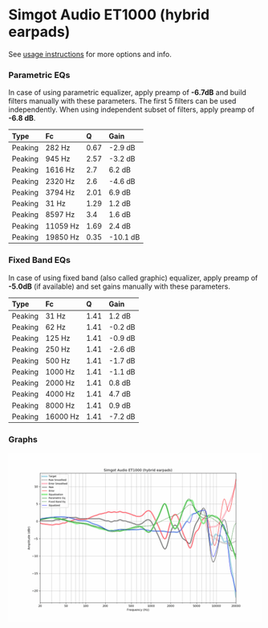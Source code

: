 # Simgot Audio ET1000 (hybrid earpads)
See [usage instructions](https://github.com/jaakkopasanen/AutoEq#usage) for more options and info.

### Parametric EQs
In case of using parametric equalizer, apply preamp of **-6.7dB** and build filters manually
with these parameters. The first 5 filters can be used independently.
When using independent subset of filters, apply preamp of **-6.8 dB**.

| Type    | Fc       |    Q | Gain     |
|:--------|:---------|:-----|:---------|
| Peaking | 282 Hz   | 0.67 | -2.9 dB  |
| Peaking | 945 Hz   | 2.57 | -3.2 dB  |
| Peaking | 1616 Hz  | 2.7  | 6.2 dB   |
| Peaking | 2320 Hz  | 2.6  | -4.6 dB  |
| Peaking | 3794 Hz  | 2.01 | 6.9 dB   |
| Peaking | 31 Hz    | 1.29 | 1.2 dB   |
| Peaking | 8597 Hz  | 3.4  | 1.6 dB   |
| Peaking | 11059 Hz | 1.69 | 2.4 dB   |
| Peaking | 19850 Hz | 0.35 | -10.1 dB |

### Fixed Band EQs
In case of using fixed band (also called graphic) equalizer, apply preamp of **-5.0dB**
(if available) and set gains manually with these parameters.

| Type    | Fc       |    Q | Gain    |
|:--------|:---------|:-----|:--------|
| Peaking | 31 Hz    | 1.41 | 1.2 dB  |
| Peaking | 62 Hz    | 1.41 | -0.2 dB |
| Peaking | 125 Hz   | 1.41 | -0.9 dB |
| Peaking | 250 Hz   | 1.41 | -2.6 dB |
| Peaking | 500 Hz   | 1.41 | -1.7 dB |
| Peaking | 1000 Hz  | 1.41 | -1.1 dB |
| Peaking | 2000 Hz  | 1.41 | 0.8 dB  |
| Peaking | 4000 Hz  | 1.41 | 4.7 dB  |
| Peaking | 8000 Hz  | 1.41 | 0.9 dB  |
| Peaking | 16000 Hz | 1.41 | -7.2 dB |

### Graphs
![](./Simgot%20Audio%20ET1000%20(hybrid%20earpads).png)